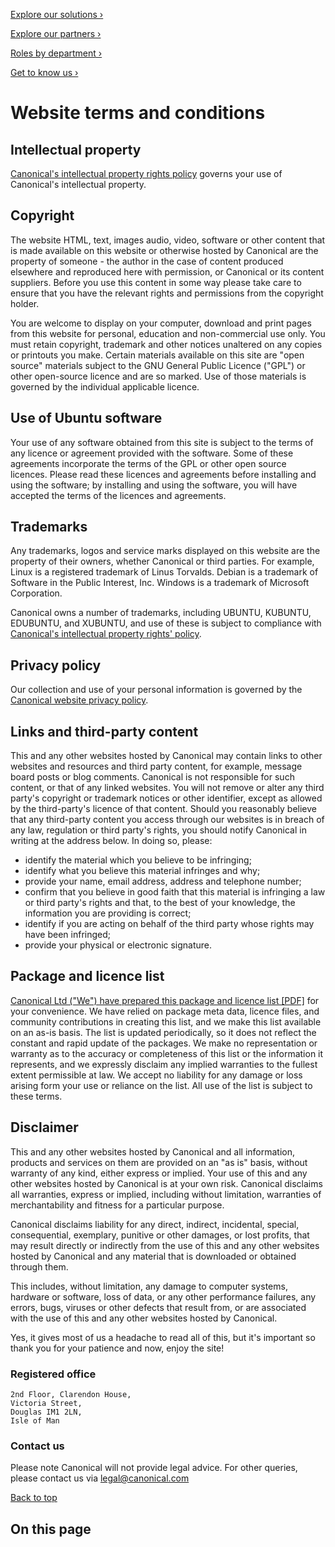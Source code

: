 [Explore our solutions ›](https://ubuntu.com/solutions)

[Explore our partners ›](https://ubuntu.com/partners)

[Roles by department ›](https://ubuntu.com/careers)

[Get to know us ›](https://ubuntu.com/company)

Website terms and conditions
============================

Intellectual property
---------------------

[Canonical's intellectual property rights policy](https://ubuntu.com/legal/intellectual-property-policy) governs your use of Canonical's intellectual property.

Copyright
---------

The website HTML, text, images audio, video, software or other content that is made available on this website or otherwise hosted by Canonical are the property of someone - the author in the case of content produced elsewhere and reproduced here with permission, or Canonical or its content suppliers. Before you use this content in some way please take care to ensure that you have the relevant rights and permissions from the copyright holder.

You are welcome to display on your computer, download and print pages from this website for personal, education and non-commercial use only. You must retain copyright, trademark and other notices unaltered on any copies or printouts you make. Certain materials available on this site are "open source" materials subject to the GNU General Public Licence ("GPL") or other open-source licence and are so marked. Use of those materials is governed by the individual applicable licence.

Use of Ubuntu software
----------------------

Your use of any software obtained from this site is subject to the terms of any licence or agreement provided with the software. Some of these agreements incorporate the terms of the GPL or other open source licences. Please read these licences and agreements before installing and using the software; by installing and using the software, you will have accepted the terms of the licences and agreements.

Trademarks
----------

Any trademarks, logos and service marks displayed on this website are the property of their owners, whether Canonical or third parties. For example, Linux is a registered trademark of Linus Torvalds. Debian is a trademark of Software in the Public Interest, Inc. Windows is a trademark of Microsoft Corporation.

Canonical owns a number of trademarks, including UBUNTU, KUBUNTU, EDUBUNTU, and XUBUNTU, and use of these is subject to compliance with [Canonical's intellectual property rights' policy](https://ubuntu.com/legal/intellectual-property-policy).

Privacy policy
--------------

Our collection and use of your personal information is governed by the [Canonical website privacy policy](https://ubuntu.com/legal/data-privacy).

Links and third-party content
-----------------------------

This and any other websites hosted by Canonical may contain links to other websites and resources and third party content, for example, message board posts or blog comments. Canonical is not responsible for such content, or that of any linked websites. You will not remove or alter any third party's copyright or trademark notices or other identifier, except as allowed by the third-party's licence of that content. Should you reasonably believe that any third-party content you access through our websites is in breach of any law, regulation or third party's rights, you should notify Canonical in writing at the address below. In doing so, please:

*   identify the material which you believe to be infringing;
*   identify what you believe this material infringes and why;
*   provide your name, email address, address and telephone number;
*   confirm that you believe in good faith that this material is infringing a law or third party's rights and that, to the best of your knowledge, the information you are providing is correct;
*   identify if you are acting on behalf of the third party whose rights may have been infringed;
*   provide your physical or electronic signature.

Package and licence list
------------------------

[Canonical Ltd ("We") have prepared this package and licence list \[PDF\]](https://assets.ubuntu.com/v1/4fece9ee-12.04.1_Main_FoundLiceneses_20Aug2012.pdf) for your convenience. We have relied on package meta data, licence files, and community contributions in creating this list, and we make this list available on an as-is basis. The list is updated periodically, so it does not reflect the constant and rapid update of the packages. We make no representation or warranty as to the accuracy or completeness of this list or the information it represents, and we expressly disclaim any implied warranties to the fullest extent permissible at law. We accept no liability for any damage or loss arising form your use or reliance on the list. All use of the list is subject to these terms.

Disclaimer
----------

This and any other websites hosted by Canonical and all information, products and services on them are provided on an "as is" basis, without warranty of any kind, either express or implied. Your use of this and any other websites hosted by Canonical is at your own risk. Canonical disclaims all warranties, express or implied, including without limitation, warranties of merchantability and fitness for a particular purpose.

Canonical disclaims liability for any direct, indirect, incidental, special, consequential, exemplary, punitive or other damages, or lost profits, that may result directly or indirectly from the use of this and any other websites hosted by Canonical and any material that is downloaded or obtained through them.

This includes, without limitation, any damage to computer systems, hardware or software, loss of data, or any other performance failures, any errors, bugs, viruses or other defects that result from, or are associated with the use of this and any other websites hosted by Canonical.

Yes, it gives most of us a headache to read all of this, but it's important so thank you for your patience and now, enjoy the site!

### Registered office

    2nd Floor, Clarendon House,
    Victoria Street,
    Douglas IM1 2LN,
    Isle of Man
    

### Contact us

Please note Canonical will not provide legal advice. For other queries, please contact us via [legal@canonical.com](mailto:legal@canonical.com)

[Back to top](#)

On this page
------------